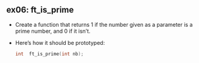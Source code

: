 ## ex06: ft_is_prime ##

- Create a function that returns 1 if the number given as a parameter is a prime number, and 0 if it isn’t.
- Here’s how it should be prototyped:

   ```c
   int	ft_is_prime(int nb);

